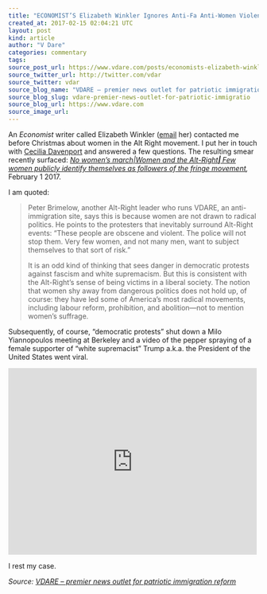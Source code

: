 ```yaml
---
title: "ECONOMIST’S Elizabeth Winkler Ignores Anti-Fa Anti-Women Violence"
created_at: 2017-02-15 02:04:21 UTC
layout: post
kind: article
author: "V Dare"
categories: commentary
tags: 
source_post_url: https://www.vdare.com/posts/economists-elizabeth-winkler-ignores-anti-fa-anti-women-violence
source_twitter_url: http://twitter.com/vdar
source_twitter: vdar
source_blog_name: "VDARE – premier news outlet for patriotic immigration reform"
source_blog_slug: vdare-premier-news-outlet-for-patriotic-immigratio
source_blog_url: https://www.vdare.com
source_image_url: 
---
```

<div class="pf-content"><p>An <em>Economist</em> writer called Elizabeth Winkler (<a href="elizabethwinkler@economist.com">email</a> her) contacted me before Christmas about women in the Alt Right movement. I put her in touch with <a href="http://www.vdare.com/users/cecilia-davenport">Cecilia Davenport</a> and answered a few questions. The resulting smear recently surfaced: <em><a href="http://www.economist.com/blogs/democracyinamerica/2017/02/no-women-s-march">No women’s march|Women and the Alt-Right<strong>| </strong>Few women publicly identify themselves as followers of the fringe movement</a>, </em>February 1 2017.<em><br />
</em></p>
<p>I am quoted:</p>
<blockquote><p>Peter Brimelow, another Alt-Right leader who runs VDARE, an anti-immigration site, says this is because women are not drawn to radical politics. He points to the protesters that inevitably surround Alt-Right events: “These people are obscene and violent. The police will not stop them. Very few women, and not many men, want to subject themselves to that sort of risk.”</p><!-- TAG START { player: "7518-804336-VDare - Outstream - Rev", owner: "ONE Video by AOL", for: "ONE Video by AOL" - BEINJS } --><div id="57966237cc52c74a5e1363c4" class="vdb_player vdb_57966237cc52c74a5e1363c456bcd17ce4b018167fea5539">    <script type="text/javascript" src="//delivery.vidible.tv/jsonp/pid=57966237cc52c74a5e1363c4/56bcd17ce4b018167fea5539_bein.js"></script></div><!-- TAG END { date: 07/25/16 } -->
<p>It is an odd kind of thinking that sees danger in democratic protests against fascism and white supremacism. But this is consistent with the Alt-Right’s sense of being victims in a liberal society. The notion that women shy away from dangerous politics does not hold up, of course: they have led some of America’s most radical movements, including labour reform, prohibition, and abolition—not to mention women’s suffrage.</p></blockquote>
<p>Subsequently, of course, &#8220;democratic protests&#8221; shut down a Milo Yiannopoulos meeting at Berkeley and a video of the pepper spraying of a female supporter of &#8220;white supremacist&#8221; Trump a.k.a. the President of the United States went viral.</p>
<p><iframe width="500" height="375" src="https://www.youtube.com/embed/y-lSDfoVrAc?feature=oembed" frameborder="0" allowfullscreen></iframe></p>
<p>I rest my case.</p>
</div><div class="">
    <i>Source: <a href="https://www.vdare.com">VDARE – premier news outlet for patriotic immigration reform</a></i>
</div>
